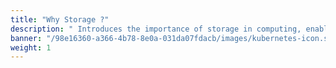 ```yaml
---
title: "Why Storage ?"
description: " Introduces the importance of storage in computing, enabling persistent data retention, accessibility, and performance for applications."
banner: "/98e16360-a366-4b78-8e0a-031da07fdacb/images/kubernetes-icon.svg"
weight: 1
---
```

